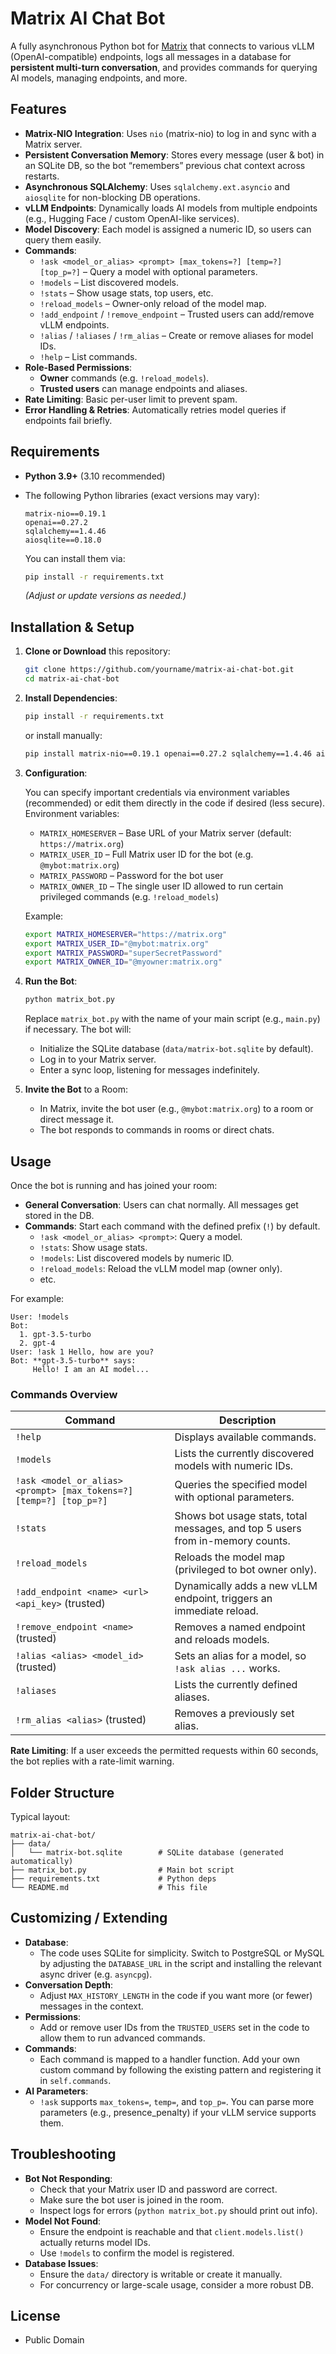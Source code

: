 
# Matrix AI Chat Bot

A fully asynchronous Python bot for [Matrix](https://matrix.org/) that connects to various vLLM (OpenAI-compatible) endpoints, logs all messages in a database for **persistent multi-turn conversation**, and provides commands for querying AI models, managing endpoints, and more.

## Features

- **Matrix-NIO Integration**: Uses `nio` (matrix-nio) to log in and sync with a Matrix server.
- **Persistent Conversation Memory**: Stores every message (user & bot) in an SQLite DB, so the bot “remembers” previous chat context across restarts.
- **Asynchronous SQLAlchemy**: Uses `sqlalchemy.ext.asyncio` and `aiosqlite` for non-blocking DB operations.
- **vLLM Endpoints**: Dynamically loads AI models from multiple endpoints (e.g., Hugging Face / custom OpenAI-like services).  
- **Model Discovery**: Each model is assigned a numeric ID, so users can query them easily.
- **Commands**:
  - `!ask <model_or_alias> <prompt> [max_tokens=?] [temp=?] [top_p=?]` – Query a model with optional parameters.
  - `!models` – List discovered models.
  - `!stats` – Show usage stats, top users, etc.
  - `!reload_models` – Owner-only reload of the model map.
  - `!add_endpoint` / `!remove_endpoint` – Trusted users can add/remove vLLM endpoints.
  - `!alias` / `!aliases` / `!rm_alias` – Create or remove aliases for model IDs.
  - `!help` – List commands.
- **Role-Based Permissions**: 
  - **Owner** commands (e.g. `!reload_models`). 
  - **Trusted users** can manage endpoints and aliases.
- **Rate Limiting**: Basic per-user limit to prevent spam.
- **Error Handling & Retries**: Automatically retries model queries if endpoints fail briefly.

## Requirements

- **Python 3.9+** (3.10 recommended)
- The following Python libraries (exact versions may vary):
  
  ```text
  matrix-nio==0.19.1
  openai==0.27.2
  sqlalchemy==1.4.46
  aiosqlite==0.18.0
  ```
  
  You can install them via:
  ```bash
  pip install -r requirements.txt
  ```
  
  *(Adjust or update versions as needed.)*

## Installation & Setup

1. **Clone or Download** this repository:

   ```bash
   git clone https://github.com/yourname/matrix-ai-chat-bot.git
   cd matrix-ai-chat-bot
   ```

2. **Install Dependencies**:

   ```bash
   pip install -r requirements.txt
   ```
   
   or install manually:
   
   ```bash
   pip install matrix-nio==0.19.1 openai==0.27.2 sqlalchemy==1.4.46 aiosqlite==0.18.0
   ```
   
3. **Configuration**:

   You can specify important credentials via environment variables (recommended) or edit them directly in the code if desired (less secure). Environment variables:

   - `MATRIX_HOMESERVER` – Base URL of your Matrix server (default: `https://matrix.org`)
   - `MATRIX_USER_ID` – Full Matrix user ID for the bot (e.g. `@mybot:matrix.org`)
   - `MATRIX_PASSWORD` – Password for the bot user
   - `MATRIX_OWNER_ID` – The single user ID allowed to run certain privileged commands (e.g. `!reload_models`)
   
   Example:
   ```bash
   export MATRIX_HOMESERVER="https://matrix.org"
   export MATRIX_USER_ID="@mybot:matrix.org"
   export MATRIX_PASSWORD="superSecretPassword"
   export MATRIX_OWNER_ID="@myowner:matrix.org"
   ```
   
4. **Run the Bot**:

   ```bash
   python matrix_bot.py
   ```
   
   Replace `matrix_bot.py` with the name of your main script (e.g., `main.py`) if necessary. The bot will:
   - Initialize the SQLite database (`data/matrix-bot.sqlite` by default).
   - Log in to your Matrix server.
   - Enter a sync loop, listening for messages indefinitely.

5. **Invite the Bot** to a Room:
   - In Matrix, invite the bot user (e.g., `@mybot:matrix.org`) to a room or direct message it.
   - The bot responds to commands in rooms or direct chats.

## Usage

Once the bot is running and has joined your room:

- **General Conversation**: Users can chat normally. All messages get stored in the DB.
- **Commands**: Start each command with the defined prefix (`!`) by default.  
  - `!ask <model_or_alias> <prompt>`: Query a model.  
  - `!stats`: Show usage stats.  
  - `!models`: List discovered models by numeric ID.  
  - `!reload_models`: Reload the vLLM model map (owner only).  
  - etc.

For example:

```
User: !models
Bot:  
  1. gpt-3.5-turbo
  2. gpt-4
User: !ask 1 Hello, how are you?
Bot: **gpt-3.5-turbo** says:
     Hello! I am an AI model...
```

### Commands Overview

| Command                         | Description                                                                         |
|--------------------------------|-------------------------------------------------------------------------------------|
| `!help`                        | Displays available commands.                                                        |
| `!models`                      | Lists the currently discovered models with numeric IDs.                              |
| `!ask <model_or_alias> <prompt> [max_tokens=?] [temp=?] [top_p=?]` | Queries the specified model with optional parameters.                            |
| `!stats`                       | Shows bot usage stats, total messages, and top 5 users from in-memory counts.       |
| `!reload_models`               | Reloads the model map (privileged to bot owner only).                                |
| `!add_endpoint <name> <url> <api_key>` (trusted)  | Dynamically adds a new vLLM endpoint, triggers an immediate reload.               |
| `!remove_endpoint <name>` (trusted)                | Removes a named endpoint and reloads models.                                       |
| `!alias <alias> <model_id>` (trusted)              | Sets an alias for a model, so `!ask alias ...` works.                              |
| `!aliases`                    | Lists the currently defined aliases.                                                |
| `!rm_alias <alias>` (trusted)  | Removes a previously set alias.                                                     |

**Rate Limiting**: If a user exceeds the permitted requests within 60 seconds, the bot replies with a rate-limit warning.

## Folder Structure

Typical layout:

```
matrix-ai-chat-bot/
├── data/
│   └── matrix-bot.sqlite        # SQLite database (generated automatically)
├── matrix_bot.py                # Main bot script
├── requirements.txt             # Python deps
└── README.md                    # This file
```

## Customizing / Extending

- **Database**:  
  - The code uses SQLite for simplicity. Switch to PostgreSQL or MySQL by adjusting the `DATABASE_URL` in the script and installing the relevant async driver (e.g. `asyncpg`).
- **Conversation Depth**:  
  - Adjust `MAX_HISTORY_LENGTH` in the code if you want more (or fewer) messages in the context.
- **Permissions**:  
  - Add or remove user IDs from the `TRUSTED_USERS` set in the code to allow them to run advanced commands.
- **Commands**:  
  - Each command is mapped to a handler function. Add your own custom command by following the existing pattern and registering it in `self.commands`.
- **AI Parameters**:  
  - `!ask` supports `max_tokens=`, `temp=`, and `top_p=`. You can parse more parameters (e.g., presence_penalty) if your vLLM service supports them.

## Troubleshooting

- **Bot Not Responding**:
  - Check that your Matrix user ID and password are correct.
  - Make sure the bot user is joined in the room.  
  - Inspect logs for errors (`python matrix_bot.py` should print out info).
- **Model Not Found**:
  - Ensure the endpoint is reachable and that `client.models.list()` actually returns model IDs.  
  - Use `!models` to confirm the model is registered.
- **Database Issues**:
  - Ensure the `data/` directory is writable or create it manually.  
  - For concurrency or large-scale usage, consider a more robust DB.

## License

- Public Domain